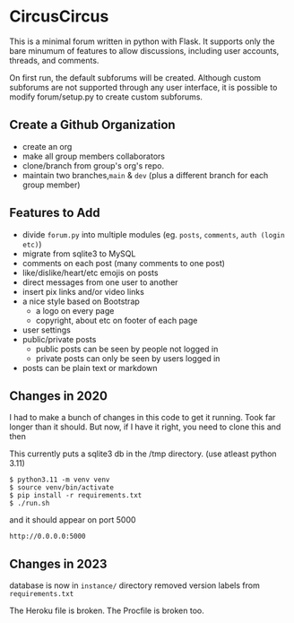# CircusCircus
This is a minimal forum written in python with Flask. It supports only the bare minumum of features to allow discussions, including user accounts, threads, and comments.

On first run, the default subforums will be created. Although custom subforums are not supported through any user interface, it is possible to modify forum/setup.py to create custom subforums.

## Create a Github Organization

- create an org
- make all group members collaborators
- clone/branch from group's org's repo.
- maintain two branches,`main` & `dev` (plus a different branch for each group member)

## Features to Add

- divide `forum.py` into multiple modules (eg. `posts`, `comments`, `auth (login etc)`)
- migrate from sqlite3 to MySQL
- comments on each post (many comments to one post)
- like/dislike/heart/etc emojis on posts
- direct messages from one user to another
- insert pix links and/or video links
- a nice style based on Bootstrap
  - a logo on every page
  - copyright, about etc on footer of each page
- user settings
- public/private posts
  - public posts can be seen by people not logged in
  - private posts can only be seen by users logged in
- posts can be plain text or markdown

## Changes in 2020

I had to make a bunch of changes in this code to get it running. Took far longer than it should.
But now, if I have it right, you need to clone this and then

This currently puts a sqlite3 db in the /tmp directory.
(use atleast python 3.11)

```
$ python3.11 -m venv venv
$ source venv/bin/activate
$ pip install -r requirements.txt
$ ./run.sh
```

and it should appear on port 5000

`http://0.0.0.0:5000`

## Changes in 2023

database is now in `instance/` directory
removed version labels from `requirements.txt`

The Heroku file is broken.
The Procfile is broken too.

